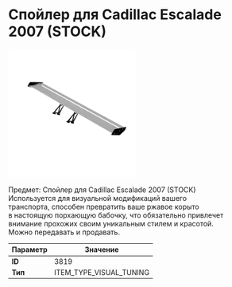 # Спойлер для Cadillac Escalade 2007 (STOCK)

![Item Image](../img/3819.webp?raw=true)

Предмет: Спойлер для Cadillac Escalade 2007 (STOCK)<br>Используется для визуальной модификаций вашего<br>транспорта, способен превратить ваше ржавое корыто<br>в настоящую порхающую бабочку, что обязательно привлечет<br>внимание прохожих своим уникальным стилем и красотой.<br>Можно передавать и продавать.


| Параметр | Значение |
|----------|----------|
| **ID** | 3819 |
| **Тип** | ITEM_TYPE_VISUAL_TUNING |

